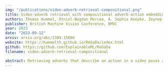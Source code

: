 ```yaml
---
img: "/publications/video-adverb-retrieval-compositional.png"
title: Video-adverb retrieval with compositional adverb-action embeddings
authors: Thomas Hummel, Otniel-Bogdan Mercea, A. Sophia Koepke, Zeynep Akata
publisher: British Machine Vision Conference, BMVC
year: 2023
date: "2023-09-12"
arxiv: arxiv.org/abs/2309.15086
website: https://hummelth.github.io/ReGaDa/index.html 
github: https://github.com/ExplainableML/ReGaDa
filename: video-adverb-retrieval-compositional

abstract: Retrieving adverbs that describe an action in a video poses a crucial step towards fine-grained video understanding. We propose a framework for video-to-adverb retrieval (and vice versa) that aligns video embeddings with their matching compositional adverb-action text embedding in a joint embedding space. The compositional adverb-action text embedding is learned using a residual gating mechanism, along with a novel training objective consisting of triplet losses and a regression target. Our method achieves state-of-the-art performance on five recent benchmarks for video-adverb retrieval. Furthermore, we introduce dataset splits to benchmark video-adverb retrieval for unseen adverb-action compositions on subsets of the MSR-VTT Adverbs and ActivityNet Adverbs datasets. Our proposed framework outperforms all prior works for the generalisation task of retrieving adverbs from videos for unseen adverb-action compositions.
---
```

